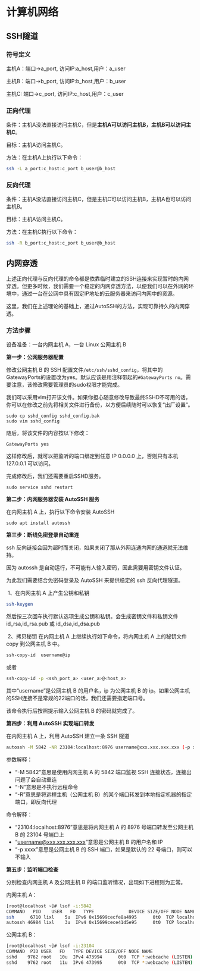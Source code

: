 # 计算机网络

## SSH隧道

### 符号定义

主机A：端口->a_port, 访问IP:a_host,用户：a_user

主机B：端口->b_port, 访问IP:b_host,用户：b_user

主机C: 端口->c_port, 访问IP:c_host,用户：c_user

### 正向代理

条件：主机A没法直接访问主机C，但是**主机A可以访问主机B，主机B可以访问主机C**。

目标：主机A访问主机C。

方法：在主机A上执行以下命令：

```bash
ssh -L a_port:c_host:c_port b_user@b_host 
```

### 反向代理

条件：主机A没法直接访问主机C，但是主机C可以访问主机B，主机A也可以访问主机B。

目标：主机A访问主机C。

方法：在主机C执行以下命令：

```bash
ssh -R b_port:c_host:c_port b_user@b_host
```

## 内网穿透

上述正向代理与反向代理的命令都是依靠临时建立的SSH连接来实现暂时的内网穿透。但更多时候，我们需要一个稳定的内网穿透方法，以便我们可以在外网的环境中，通过一台在公网中具有固定IP地址的云服务器来访问内网中的资源。

这里，我们在上述理论的基础上，通过AutoSSH的方法，实现可靠持久的内网穿透。

### 方法步骤

设备准备：一台内网主机 A，一台 Linux 公网主机 B

**第一步：公网服务器配置**

​修改公网主机 B 的 SSH 配置文件`/etc/ssh/sshd_config`，将其中的GatewayPorts的设置改为yes。默认应该是用注释带起的`#GatewayPorts no`。需要注意，该修改需要管理员的sudo权限才能完成。

我们可以采用vim打开该文件。如果你担心随意修改导致最终SSHD不可用的话，你可以在修改之前先将相关文件进行备份，以方便后续随时可以恢复“出厂设置”。

```shell
sudo cp sshd_config sshd_config.bak
sudo vim sshd_config
```

随后，将该文件的内容按以下修改：

```shell
GatewayPorts yes
```

 这样修改后，就可以把监听的端口绑定到任意 IP 0.0.0.0 上，否则只有本机 127.0.0.1 可以访问。

 完成修改后，我们还需要重启SSHD服务。

 ```shell
 sudo service sshd restart
 ```

 **第二步：内网服务器安装 AutoSSH 服务**

 在内网主机 A 上，执行以下命令安装 AutoSSH

 ```shell
 sudo apt install autossh
 ```

**第三步：断线免密登录自动重连**

​ssh 反向链接会因为超时而关闭，如果关闭了那从外网连通内网的通道就无法维持。

因为 autossh 是自动运行，不可能有人输入密码，因此需要用密钥文件认证。

为此我们需要结合免密码登录及 AutoSSH 来提供稳定的 ssh 反向代理隧道。

​ 1、在内网主机 A 上产生公钥和私钥

```sh
ssh-keygen
```

然后按三次回车执行默认选项生成公钥和私钥。会生成密钥文件和私钥文件 id_rsa,id_rsa.pub 或 id_dsa,id_dsa.pub

​ 2、拷贝秘钥 在内网主机 A 上继续执行如下命令，将内网主机 A 上的秘钥文件 copy 到公网主机 B 中。

```sh
ssh-copy-id  username@ip
```

或者

```sh
ssh-copy-id -p <ssh_port_a> <user_a>@<host_a>
```

其中“username”是公网主机 B 的用户名，ip 为公网主机 B 的 ip。如果公网主机的SSH连接不是常规的22端口的话，我们还需要指定端口号。

该命令执行后按照提示输入公网主机 B 的密码就完成了。

**第四步：利用 AutoSSH 实现端口转发**

在内网主机 A 上，利用 AutoSSH 建立一条 SSH 隧道

```sh
autossh -M 5842 -NR 23104:localhost:8976 username@xxx.xxx.xxx.xxx (-p xxxx)
```

参数解释：
* “-M 5842”意思是使用内网主机 A 的 5842 端口监视 SSH 连接状态，连接出问题了会自动重连
* “-N”意思是不执行远程命令
* “-R”意思是将远程主机（公网主机 B）的某个端口转发到本地指定机器的指定端口，即反向代理

命令解释：
* “23104:localhost:8976”意思是将内网主机 A 的 8976 号端口转发至公网主机 B 的 23104 号端口上
* “username@xxx.xxx.xxx.xxx”意思是公网主机 B 的用户名和 IP
* “-p xxxx”意思是公网主机 B 的 SSH 端口，如果是默认的 22 号端口，则可以不输入

**第五步：监听端口检查**

​分别检查内网主机 A 及公网主机 B 的端口监听情况，出现如下进程则为正常。

​内网主机 A：

```sh
[root@localhost ~]# lsof -i:5842
COMMAND   PID    USER   FD   TYPE             DEVICE SIZE/OFF NODE NAME
ssh      6710 lixl    5u  IPv6 0x15699cecfe8a4995      0t0  TCP localhost:altserviceboot (LISTEN)
autossh 46984 lixl    3u  IPv4 0x15699cece41d5e95      0t0  TCP localhost:altserviceboot (LISTEN)
```

公网主机 B：

```sh
[root@localhost ~]# lsof -i:23104
COMMAND  PID USER   FD   TYPE DEVICE SIZE/OFF NODE NAME
sshd    9762 root   10u  IPv4 473994      0t0  TCP *:webcache (LISTEN)
sshd    9762 root   11u  IPv6 473995      0t0  TCP *:webcache (LISTEN)
```
